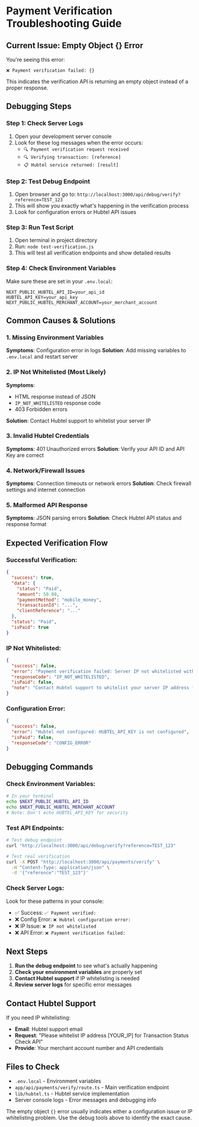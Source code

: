 # Payment Verification Troubleshooting Guide

## Current Issue: Empty Object {} Error

You're seeing this error:
```
❌ Payment verification failed: {}
```

This indicates the verification API is returning an empty object instead of a proper response.

## Debugging Steps

### Step 1: Check Server Logs
1. Open your development server console
2. Look for these log messages when the error occurs:
   - `🔍 Payment verification request received`
   - `🔍 Verifying transaction: [reference]`
   - `📋 Hubtel service returned: [result]`

### Step 2: Test Debug Endpoint
1. Open browser and go to: `http://localhost:3000/api/debug/verify?reference=TEST_123`
2. This will show you exactly what's happening in the verification process
3. Look for configuration errors or Hubtel API issues

### Step 3: Run Test Script
1. Open terminal in project directory
2. Run: `node test-verification.js`
3. This will test all verification endpoints and show detailed results

### Step 4: Check Environment Variables
Make sure these are set in your `.env.local`:
```env
NEXT_PUBLIC_HUBTEL_API_ID=your_api_id
HUBTEL_API_KEY=your_api_key
NEXT_PUBLIC_HUBTEL_MERCHANT_ACCOUNT=your_merchant_account
```

## Common Causes & Solutions

### 1. Missing Environment Variables
**Symptoms**: Configuration error in logs
**Solution**: Add missing variables to `.env.local` and restart server

### 2. IP Not Whitelisted (Most Likely)
**Symptoms**: 
- HTML response instead of JSON
- `IP_NOT_WHITELISTED` response code
- 403 Forbidden errors

**Solution**: Contact Hubtel support to whitelist your server IP

### 3. Invalid Hubtel Credentials
**Symptoms**: 401 Unauthorized errors
**Solution**: Verify your API ID and API Key are correct

### 4. Network/Firewall Issues
**Symptoms**: Connection timeouts or network errors
**Solution**: Check firewall settings and internet connection

### 5. Malformed API Response
**Symptoms**: JSON parsing errors
**Solution**: Check Hubtel API status and response format

## Expected Verification Flow

### Successful Verification:
```json
{
  "success": true,
  "data": {
    "status": "Paid",
    "amount": 50.00,
    "paymentMethod": "mobile_money",
    "transactionId": "...",
    "clientReference": "..."
  },
  "status": "Paid",
  "isPaid": true
}
```

### IP Not Whitelisted:
```json
{
  "success": false,
  "error": "Payment verification failed: Server IP not whitelisted with Hubtel",
  "responseCode": "IP_NOT_WHITELISTED",
  "isPaid": false,
  "note": "Contact Hubtel support to whitelist your server IP address for payment verification."
}
```

### Configuration Error:
```json
{
  "success": false,
  "error": "Hubtel not configured: HUBTEL_API_KEY is not configured",
  "isPaid": false,
  "responseCode": "CONFIG_ERROR"
}
```

## Debugging Commands

### Check Environment Variables:
```bash
# In your terminal
echo $NEXT_PUBLIC_HUBTEL_API_ID
echo $NEXT_PUBLIC_HUBTEL_MERCHANT_ACCOUNT
# Note: Don't echo HUBTEL_API_KEY for security
```

### Test API Endpoints:
```bash
# Test debug endpoint
curl "http://localhost:3000/api/debug/verify?reference=TEST_123"

# Test real verification
curl -X POST "http://localhost:3000/api/payments/verify" \
  -H "Content-Type: application/json" \
  -d '{"reference":"TEST_123"}'
```

### Check Server Logs:
Look for these patterns in your console:
- ✅ Success: `✅ Payment verified:`
- ❌ Config Error: `❌ Hubtel configuration error:`
- ❌ IP Issue: `❌ IP not whitelisted`
- ❌ API Error: `❌ Payment verification failed:`

## Next Steps

1. **Run the debug endpoint** to see what's actually happening
2. **Check your environment variables** are properly set
3. **Contact Hubtel support** if IP whitelisting is needed
4. **Review server logs** for specific error messages

## Contact Hubtel Support

If you need IP whitelisting:
- **Email**: Hubtel support email
- **Request**: "Please whitelist IP address [YOUR_IP] for Transaction Status Check API"
- **Provide**: Your merchant account number and API credentials

## Files to Check

- `.env.local` - Environment variables
- `app/api/payments/verify/route.ts` - Main verification endpoint
- `lib/hubtel.ts` - Hubtel service implementation
- Server console logs - Error messages and debugging info

The empty object `{}` error usually indicates either a configuration issue or IP whitelisting problem. Use the debug tools above to identify the exact cause.
